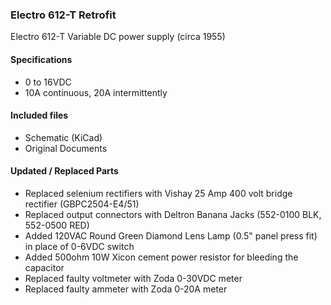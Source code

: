 ### Electro 612-T Retrofit

Electro 612-T Variable DC power supply (circa 1955) 

#### Specifications
- 0 to 16VDC
- 10A continuous, 20A intermittently

#### Included files
- Schematic (KiCad)
- Original Documents

#### Updated / Replaced Parts
- Replaced selenium rectifiers with Vishay 25 Amp 400 volt bridge rectifier (GBPC2504-E4/51)
- Replaced output connectors with Deltron Banana Jacks (552-0100 BLK, 552-0500 RED)
- Added 120VAC Round Green Diamond Lens Lamp (0.5" panel press fit) in place of 0-6VDC switch
- Added 500ohm 10W Xicon cement power resistor for bleeding the capacitor
- Replaced faulty voltmeter with Zoda 0-30VDC meter 
- Replaced faulty ammeter with Zoda 0-20A meter 
